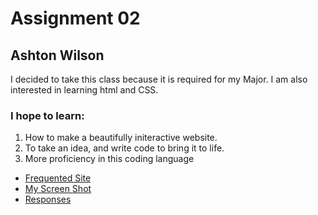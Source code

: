 # Assignment 02

## Ashton Wilson

I decided to take this class because it is required for my Major. I am also interested in learning html and CSS. 

### I hope to learn:

1. How to make a beautifully initeractive website.
2. To take an idea, and write code to bring it to life.
3. More proficiency in this coding language

- [Frequented Site](https://hb.511.idaho.gov/#roadReports?timeFrame=TODAY&layers=roadReports%2CwinterDriving%2CweatherWarnings%2CotherStates/)
- [My Screen Shot](images/AtomScreenShot.png)
- [Responses](responses.txt)
